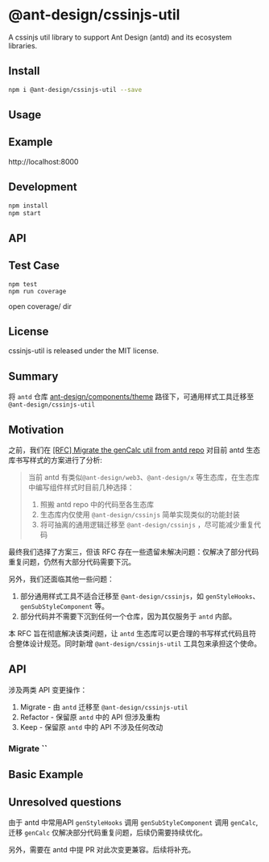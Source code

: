 # @ant-design/cssinjs-util
A cssinjs util library to support Ant Design (antd) and its ecosystem libraries.

## Install
``` bash
npm i @ant-design/cssinjs-util --save
```

## Usage

## Example
http://localhost:8000

## Development
``` bash
npm install
npm start
```

## API

## Test Case
```
npm test
npm run coverage
```
open coverage/ dir

## License
cssinjs-util is released under the MIT license.


## Summary
将 `antd` 仓库 [ant-design/components/theme](https://github.com/ant-design/ant-design/tree/master/components/theme) 路径下，可通用样式工具迁移至 `@ant-design/cssinjs-util`

## Motivation
之前，我们在 [[RFC] Migrate the genCalc util from antd repo](https://github.com/ant-design/cssinjs/pull/184) 对目前 antd 生态库书写样式的方案进行了分析:
> 当前 antd 有类似`@ant-design/web3`、`@ant-design/x` 等生态库，在生态库中编写组件样式时目前几种选择：
> 1. 照搬 antd repo 中的代码至各生态库
> 2. 生态库内仅使用 `@ant-design/cssinjs` 简单实现类似的功能封装
> 3. 将可抽离的通用逻辑迁移至 `@ant-design/cssinjs` ，尽可能减少重复代码

最终我们选择了方案三，但该 RFC 存在一些遗留未解决问题：仅解决了部分代码重复问题，仍然有大部分代码需要下沉。

另外，我们还面临其他一些问题：
1. 部分通用样式工具不适合迁移至 `@ant-design/cssinjs`，如 `genStyleHooks`、`genSubStyleComponent` 等。
2. 部分代码并不需要下沉到任何一个仓库，因为其仅服务于 `antd` 内部。

本 RFC 旨在彻底解决该类问题，让 `antd` 生态库可以更合理的书写样式代码且符合整体设计规范。同时新增 `@ant-design/cssinjs-util` 工具包来承担这个使命。

## API
涉及两类 API 变更操作：
1. Migrate - 由 `antd` 迁移至 `@ant-design/cssinjs-util`
2. Refactor - 保留原 `antd` 中的 API 但涉及重构
3. Keep - 保留原 `antd` 中的 API 不涉及任何改动

### Migrate ``


## Basic Example

## Unresolved questions
由于 antd 中常用API `genStyleHooks` 调用 `genSubStyleComponent` 调用 `genCalc`,迁移 `genCalc` 仅解决部分代码重复问题，后续仍需要持续优化。

另外，需要在 antd 中提 PR 对此次变更兼容。后续将补充。
